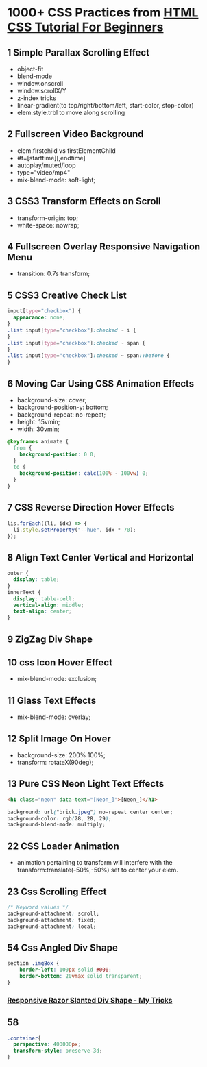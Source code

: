 # 1000+ CSS Practices from [HTML CSS Tutorial For Beginners](https://www.youtube.com/playlist?list=PL5e68lK9hEzdYG6YQZCHtM9gon_cDNQMh)

## 1 Simple Parallax Scrolling Effect

- object-fit
- blend-mode
- window.onscroll
- window.scrollX/Y
- z-index tricks
- linear-gradient(to top/right/bottom/left, start-color, stop-color)
- elem.style.trbl to move along scrolling

## 2 Fullscreen Video Background

- elem.firstchild vs firstElementChild
- #t=[starttime][,endtime]
- autoplay/muted/loop
- type="video/mp4"
- mix-blend-mode: soft-light;

## 3 CSS3 Transform Effects on Scroll

- transform-origin: top;
- white-space: nowrap;

## 4 Fullscreen Overlay Responsive Navigation Menu

- transition: 0.7s transform;

## 5 CSS3 Creative Check List

```css
input[type="checkbox"] {
  appearance: none;
}
.list input[type="checkbox"]:checked ~ i {
}
.list input[type="checkbox"]:checked ~ span {
}
.list input[type="checkbox"]:checked ~ span::before {
}
```

## 6 Moving Car Using CSS Animation Effects

- background-size: cover;
- background-position-y: bottom;
- background-repeat: no-repeat;
- height: 15vmin;
- width: 30vmin;

```css
@keyframes animate {
  from {
    background-position: 0 0;
  }
  to {
    background-position: calc(100% - 100vw) 0;
  }
}
```

## 7 CSS Reverse Direction Hover Effects

```js
lis.forEach((li, idx) => {
  li.style.setProperty("--hue", idx * 70);
});
```

## 8 Align Text Center Vertical and Horizontal

```css
outer {
  display: table;
}
innerText {
  display: table-cell;
  vertical-align: middle;
  text-align: center;
}
```

## 9 ZigZag Div Shape

## 10 css Icon Hover Effect

- mix-blend-mode: exclusion;

## 11 Glass Text Effects

- mix-blend-mode: overlay;

## 12 Split Image On Hover

- background-size: 200% 100%;
- transform: rotateX(90deg);

## 13 Pure CSS Neon Light Text Effects

```html
<h1 class="neon" data-text="[Neon_]">[Neon_]</h1>
```

```css
background: url("brick.jpeg") no-repeat center center;
background-color: rgb(28, 28, 29);
background-blend-mode: multiply;
```
## 22 CSS Loader Animation
- animation pertaining to transform will interfere with the transform:translate(-50%,-50%) set to center your elem.

## 23 Css Scrolling Effect
```css
/* Keyword values */
background-attachment: scroll;
background-attachment: fixed;
background-attachment: local;
```

## 54 Css Angled Div Shape
```css
section .imgBox {
    border-left: 100px solid #000;
    border-bottom: 20vmax solid transparent;
}
```
### [Responsive Razor Slanted Div Shape - My Tricks](https://www.youtube.com/watch?v=jlfCGHLusYA)

## 58
```css
.container{
  perspective: 400000px;
  transform-style: preserve-3d;
}
``` 